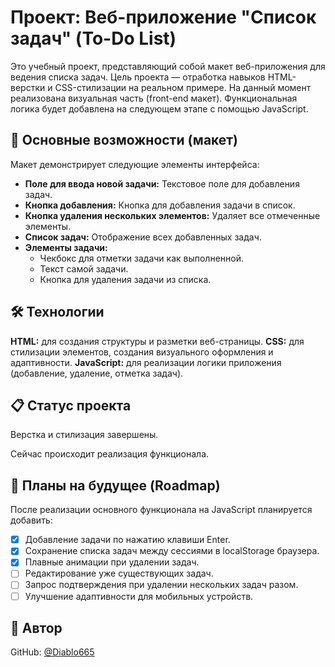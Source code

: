 # Проект: Веб-приложение "Список задач" (To-Do List)

Это учебный проект, представляющий собой макет веб-приложения для ведения списка задач. Цель проекта — отработка навыков HTML-верстки и CSS-стилизации на реальном примере.
На данный момент реализована визуальная часть (front-end макет). Функциональная логика будет добавлена на следующем этапе с помощью JavaScript.

## 🚀 Основные возможности (макет)

Макет демонстрирует следующие элементы интерфейса:
- **Поле для ввода новой задачи:** Текстовое поле для добавления задач.
- **Кнопка добавления:** Кнопка для добавления задачи в список.
- **Кнопка удаления нескольких элементов:** Удаляет все отмеченные элементы.
- **Список задач:** Отображение всех добавленных задач.
- **Элементы задачи:**
    - Чекбокс для отметки задачи как выполненной.
    - Текст самой задачи.
    - Кнопка для удаления задачи из списка.

## 🛠️ Технологии

**HTML:** для создания структуры и разметки веб-страницы.
**CSS:** для стилизации элементов, создания визуального оформления и адаптивности.
**JavaScript:** для реализации логики приложения (добавление, удаление, отметка задач).

## 📋 Статус проекта

Верстка и стилизация завершены. 

Сейчас происходит реализация функционала.

## 🎯 Планы на будущее (Roadmap)
После реализации основного функционала на JavaScript планируется добавить:
- [x] Добавление задачи по нажатию клавиши Enter.
- [x] Сохранение списка задач между сессиями в localStorage браузера.
- [x] Плавные анимации при удалении задач.
- [ ] Редактирование уже существующих задач.
- [ ] Запрос подтверждения при удалении нескольких задач разом.
- [ ] Улучшение адаптивности для мобильных устройств.

## 👤 Автор
GitHub: [@Diablo665](https://github.com/Diablo665)
